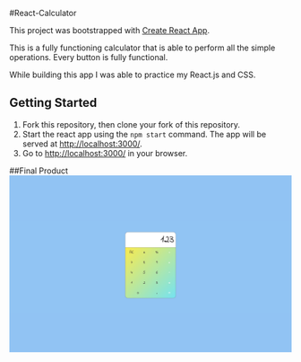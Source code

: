 #React-Calculator

This project was bootstrapped with [Create React App](https://github.com/facebookincubator/create-react-app).

This is a fully functioning calculator that is able to perform all the simple operations. Every button is fully functional.

While building this app I was able to practice my React.js and CSS.

## Getting Started

1. Fork this repository, then clone your fork of this repository.
2. Start the react app using the `npm start` command. The app will be served at <http://localhost:3000/>.
4. Go to <http://localhost:3000/> in your browser.

##Final Product 
!["React Calculator"](https://github.com/mattwong59/my-calculator/blob/master/docs/react-calculator.png)